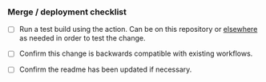 ### Merge / deployment checklist

- [ ] Run a test build using the action. Can be on this repository or [elsewhere](https://github.com/github/turbo-scan/#testing-changes-to-codeql-action) as needed in order to test the change.
- [ ] Confirm this change is backwards compatible with existing workflows.
- [ ] Confirm the readme has been updated if necessary.

